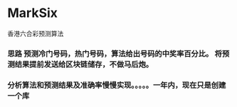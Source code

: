 # MarkSix
香港六合彩预测算法

### 思路 预测冷门号码，热门号码，算法给出号码的中奖率百分比。 将预测结果提前发送给区块链储存，不做马后炮。
### 分析算法和预测结果及准确率慢慢实现。。。。。一年内，现在只是创建一个库
